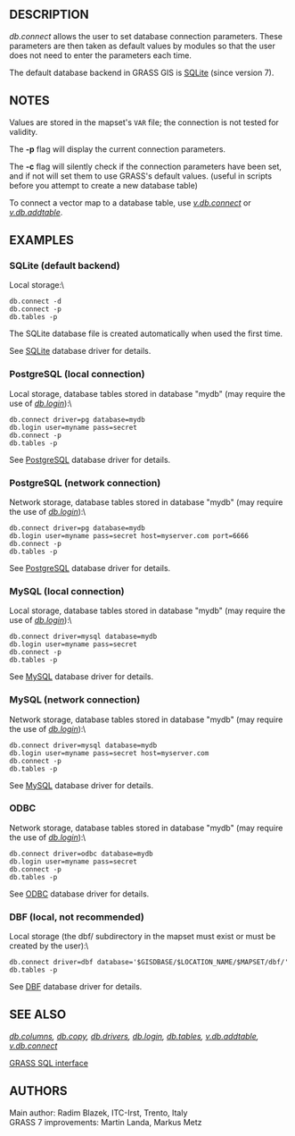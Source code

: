 ## DESCRIPTION

*db.connect* allows the user to set database connection parameters.
These parameters are then taken as default values by modules so that the
user does not need to enter the parameters each time.

The default database backend in GRASS GIS is [SQLite](grass-sqlite.html)
(since version 7).

## NOTES

Values are stored in the mapset\'s `VAR` file; the connection is not
tested for validity.

The **-p** flag will display the current connection parameters.

The **-c** flag will silently check if the connection parameters have
been set, and if not will set them to use GRASS\'s default values.
(useful in scripts before you attempt to create a new database table)

To connect a vector map to a database table, use
*[v.db.connect](v.db.connect.html)* or
*[v.db.addtable](v.db.addtable.html)*.

## EXAMPLES

### SQLite (default backend)

Local storage:\

```
db.connect -d
db.connect -p
db.tables -p
```

The SQLite database file is created automatically when used the first
time.

See [SQLite](grass-sqlite.html) database driver for details.

### PostgreSQL (local connection)

Local storage, database tables stored in database \"mydb\" (may require
the use of *[db.login](db.login.html)*):\

```
db.connect driver=pg database=mydb
db.login user=myname pass=secret
db.connect -p
db.tables -p
```

See [PostgreSQL](grass-pg.html) database driver for details.

### PostgreSQL (network connection)

Network storage, database tables stored in database \"mydb\" (may
require the use of *[db.login](db.login.html)*):\

```
db.connect driver=pg database=mydb
db.login user=myname pass=secret host=myserver.com port=6666
db.connect -p
db.tables -p
```

See [PostgreSQL](grass-pg.html) database driver for details.

### MySQL (local connection)

Local storage, database tables stored in database \"mydb\" (may require
the use of *[db.login](db.login.html)*):\

```
db.connect driver=mysql database=mydb
db.login user=myname pass=secret
db.connect -p
db.tables -p
```

See [MySQL](grass-mysql.html) database driver for details.

### MySQL (network connection)

Network storage, database tables stored in database \"mydb\" (may
require the use of *[db.login](db.login.html)*):\

```
db.connect driver=mysql database=mydb
db.login user=myname pass=secret host=myserver.com
db.connect -p
db.tables -p
```

See [MySQL](grass-mysql.html) database driver for details.

### ODBC

Network storage, database tables stored in database \"mydb\" (may
require the use of *[db.login](db.login.html)*):\

```
db.connect driver=odbc database=mydb
db.login user=myname pass=secret
db.connect -p
db.tables -p
```

See [ODBC](grass-odbc.html) database driver for details.

### DBF (local, not recommended)

Local storage (the dbf/ subdirectory in the mapset must exist or must be
created by the user):\

```
db.connect driver=dbf database='$GISDBASE/$LOCATION_NAME/$MAPSET/dbf/'
db.tables -p
```

See [DBF](grass-dbf.html) database driver for details.

## SEE ALSO

*[db.columns](db.columns.html), [db.copy](db.copy.html),
[db.drivers](db.drivers.html), [db.login](db.login.html),
[db.tables](db.tables.html), [v.db.addtable](v.db.addtable.html),
[v.db.connect](v.db.connect.html)*

[GRASS SQL interface](sql.html)

## AUTHORS

Main author: Radim Blazek, ITC-Irst, Trento, Italy\
GRASS 7 improvements: Martin Landa, Markus Metz
